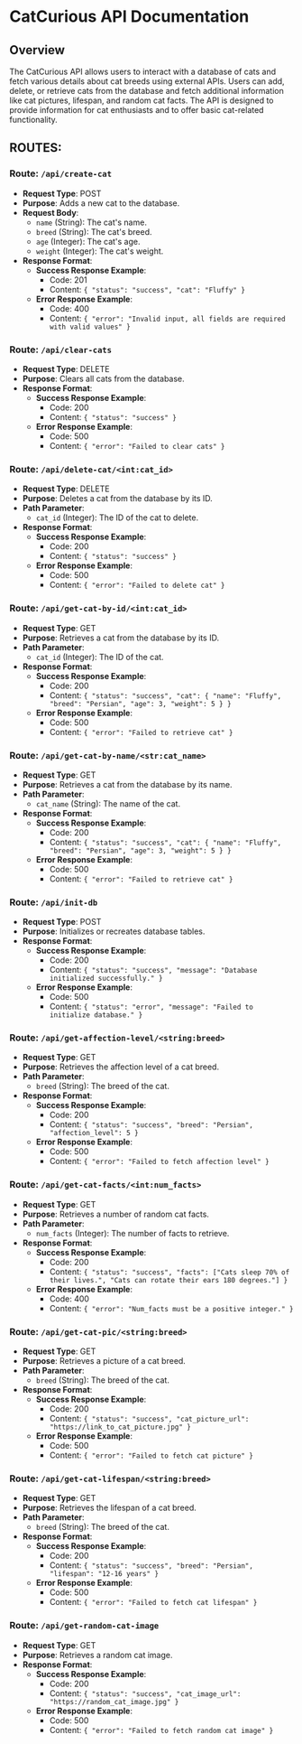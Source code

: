 # CatCurious API Documentation

## Overview
The CatCurious API allows users to interact with a database of cats and fetch various details about cat breeds using external APIs. Users can add, delete, or retrieve cats from the database and fetch additional information like cat pictures, lifespan, and random cat facts. The API is designed to provide information for cat enthusiasts and to offer basic cat-related functionality.

## ROUTES:

### Route: `/api/create-cat`
- **Request Type**: POST
- **Purpose**: Adds a new cat to the database.
- **Request Body**:
  - `name` (String): The cat's name.
  - `breed` (String): The cat's breed.
  - `age` (Integer): The cat's age.
  - `weight` (Integer): The cat's weight.
- **Response Format**:
  - **Success Response Example**:
    - Code: 201
    - Content: `{ "status": "success", "cat": "Fluffy" }`
  - **Error Response Example**:
    - Code: 400
    - Content: `{ "error": "Invalid input, all fields are required with valid values" }`

### Route: `/api/clear-cats`
- **Request Type**: DELETE
- **Purpose**: Clears all cats from the database.
- **Response Format**:
  - **Success Response Example**:
    - Code: 200
    - Content: `{ "status": "success" }`
  - **Error Response Example**:
    - Code: 500
    - Content: `{ "error": "Failed to clear cats" }`

### Route: `/api/delete-cat/<int:cat_id>`
- **Request Type**: DELETE
- **Purpose**: Deletes a cat from the database by its ID.
- **Path Parameter**:
  - `cat_id` (Integer): The ID of the cat to delete.
- **Response Format**:
  - **Success Response Example**:
    - Code: 200
    - Content: `{ "status": "success" }`
  - **Error Response Example**:
    - Code: 500
    - Content: `{ "error": "Failed to delete cat" }`

### Route: `/api/get-cat-by-id/<int:cat_id>`
- **Request Type**: GET
- **Purpose**: Retrieves a cat from the database by its ID.
- **Path Parameter**:
  - `cat_id` (Integer): The ID of the cat.
- **Response Format**:
  - **Success Response Example**:
    - Code: 200
    - Content: `{ "status": "success", "cat": { "name": "Fluffy", "breed": "Persian", "age": 3, "weight": 5 } }`
  - **Error Response Example**:
    - Code: 500
    - Content: `{ "error": "Failed to retrieve cat" }`

### Route: `/api/get-cat-by-name/<str:cat_name>`
- **Request Type**: GET
- **Purpose**: Retrieves a cat from the database by its name.
- **Path Parameter**:
  - `cat_name` (String): The name of the cat.
- **Response Format**:
  - **Success Response Example**:
    - Code: 200
    - Content: `{ "status": "success", "cat": { "name": "Fluffy", "breed": "Persian", "age": 3, "weight": 5 } }`
  - **Error Response Example**:
    - Code: 500
    - Content: `{ "error": "Failed to retrieve cat" }`

### Route: `/api/init-db`
- **Request Type**: POST
- **Purpose**: Initializes or recreates database tables.
- **Response Format**:
  - **Success Response Example**:
    - Code: 200
    - Content: `{ "status": "success", "message": "Database initialized successfully." }`
  - **Error Response Example**:
    - Code: 500
    - Content: `{ "status": "error", "message": "Failed to initialize database." }`

### Route: `/api/get-affection-level/<string:breed>`
- **Request Type**: GET
- **Purpose**: Retrieves the affection level of a cat breed.
- **Path Parameter**:
  - `breed` (String): The breed of the cat.
- **Response Format**:
  - **Success Response Example**:
    - Code: 200
    - Content: `{ "status": "success", "breed": "Persian", "affection_level": 5 }`
  - **Error Response Example**:
    - Code: 500
    - Content: `{ "error": "Failed to fetch affection level" }`

### Route: `/api/get-cat-facts/<int:num_facts>`
- **Request Type**: GET
- **Purpose**: Retrieves a number of random cat facts.
- **Path Parameter**:
  - `num_facts` (Integer): The number of facts to retrieve.
- **Response Format**:
  - **Success Response Example**:
    - Code: 200
    - Content: `{ "status": "success", "facts": ["Cats sleep 70% of their lives.", "Cats can rotate their ears 180 degrees."] }`
  - **Error Response Example**:
    - Code: 400
    - Content: `{ "error": "Num_facts must be a positive integer." }`

### Route: `/api/get-cat-pic/<string:breed>`
- **Request Type**: GET
- **Purpose**: Retrieves a picture of a cat breed.
- **Path Parameter**:
  - `breed` (String): The breed of the cat.
- **Response Format**:
  - **Success Response Example**:
    - Code: 200
    - Content: `{ "status": "success", "cat_picture_url": "https://link_to_cat_picture.jpg" }`
  - **Error Response Example**:
    - Code: 500
    - Content: `{ "error": "Failed to fetch cat picture" }`

### Route: `/api/get-cat-lifespan/<string:breed>`
- **Request Type**: GET
- **Purpose**: Retrieves the lifespan of a cat breed.
- **Path Parameter**:
  - `breed` (String): The breed of the cat.
- **Response Format**:
  - **Success Response Example**:
    - Code: 200
    - Content: `{ "status": "success", "breed": "Persian", "lifespan": "12-16 years" }`
  - **Error Response Example**:
    - Code: 500
    - Content: `{ "error": "Failed to fetch cat lifespan" }`

### Route: `/api/get-random-cat-image`
- **Request Type**: GET
- **Purpose**: Retrieves a random cat image.
- **Response Format**:
  - **Success Response Example**:
    - Code: 200
    - Content: `{ "status": "success", "cat_image_url": "https://random_cat_image.jpg" }`
  - **Error Response Example**:
    - Code: 500
    - Content: `{ "error": "Failed to fetch random cat image" }`
